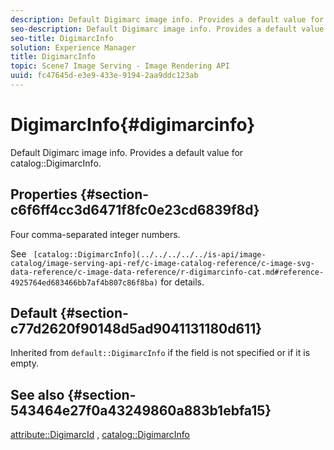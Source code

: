 ```yaml
---
description: Default Digimarc image info. Provides a default value for catalog DigimarcInfo.
seo-description: Default Digimarc image info. Provides a default value for catalog DigimarcInfo.
seo-title: DigimarcInfo
solution: Experience Manager
title: DigimarcInfo
topic: Scene7 Image Serving - Image Rendering API
uuid: fc47645d-e3e9-433e-9194-2aa9ddc123ab
---
```


# DigimarcInfo{#digimarcinfo}

Default Digimarc image info. Provides a default value for catalog::DigimarcInfo.

## Properties {#section-c6f6ff4cc3d6471f8fc0e23cd6839f8d}

Four comma-separated integer numbers.

See ` [catalog::DigimarcInfo](../../../../../is-api/image-catalog/image-serving-api-ref/c-image-catalog-reference/c-image-svg-data-reference/c-image-data-reference/r-digimarcinfo-cat.md#reference-4925764ed683466bb7af4b807c86f8ba)` for details.

## Default {#section-c77d2620f90148d5ad9041131180d611}

Inherited from `default::DigimarcInfo` if the field is not specified or if it is empty.

## See also {#section-543464e27f0a43249860a883b1ebfa15}

[attribute::DigimarcId](../../../../../is-api/image-catalog/image-serving-api-ref/c-image-catalog-reference/c-attributes-reference/r-digimarcid.md#reference-33e3eca7f1874510904e5c8645cecd68) , [catalog::DigimarcInfo](../../../../../is-api/image-catalog/image-serving-api-ref/c-image-catalog-reference/c-image-svg-data-reference/c-image-data-reference/r-digimarcinfo-cat.md#reference-4925764ed683466bb7af4b807c86f8ba) 
